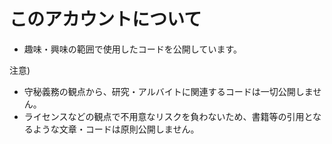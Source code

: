 # このアカウントについて
- 趣味・興味の範囲で使用したコードを公開しています。

注意)
- 守秘義務の観点から、研究・アルバイトに関連するコードは一切公開しません。
- ライセンスなどの観点で不用意なリスクを負わないため、書籍等の引用となるような文章・コードは原則公開しません。
